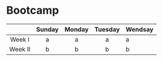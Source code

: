 # Bootcamp

|   	|  Sunday 	|  Monday 	|  Tuesday 	|  Wendsay 	|
|:-:	|:-:	|:-:	|:-:	|---	|
|  Week I 	|  a 	|   a	|   a	|  a 	|
|  Week II 	|  b 	|   b	|   b	|  b 	|
